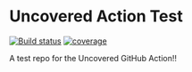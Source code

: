 # Uncovered Action Test

[![Build status](https://github.com/uncoveredapp/action-test/workflows/CI/badge.svg)](https://github.com/uncoveredapp/action-test/actions)
[![coverage](https://api.uncoveredapp.dev/coverage/badge/uncoveredapp/action-test/main/9vUNZZ69X2T6fEAue6NxrZ)](https://uncoveredapp.dev/app/github/uncoveredapp/action-test)

A test repo for the Uncovered GitHub Action!!
